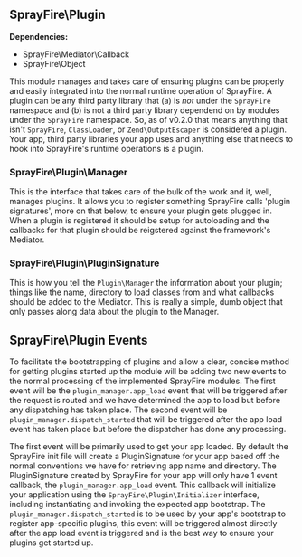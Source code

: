 ## SprayFire\Plugin

**Dependencies:**

- SprayFire\Mediator\Callback
- SprayFire\Object

This module manages and takes care of ensuring plugins can be properly and easily integrated into the normal runtime operation of SprayFire. A plugin can be any third party library that (a) is *not* under the  `SprayFire` namespace and (b) is not a third party library dependend on by modules under the `SprayFire` namespace. So, as of v0.2.0 that means anything that isn't `SprayFire`, `ClassLoader`, or `Zend\OutputEscaper` is considered a plugin. Your app, third party libraries your app uses and anything else that needs to hook into SprayFire's runtime operations is a plugin.

### SprayFire\Plugin\Manager

This is the interface that takes care of the bulk of the work and it, well, manages plugins. It allows you to register something SprayFire calls 'plugin signatures', more on that below, to ensure your plugin gets plugged in. When a plugin is registered it should be setup for autoloading and the callbacks for that plugin should be reigstered against the framework's Mediator.

### SprayFire\Plugin\PluginSignature

This is how you tell the `Plugin\Manager` the information about your plugin; things like the name, directory to load classes from and what callbacks should be added to the Mediator. This is really a simple, dumb object that only passes along data about the plugin to the Manager.

## SprayFire\Plugin Events

To facilitate the bootstrapping of plugins and allow a clear, concise method for getting plugins started up the module will be adding two new events to the normal processing of the implemented SprayFire modules. The first event will be the `plugin_manager.app_load` event that will be triggered after the request is routed and we have determined the app to load but before any dispatching has taken place. The second event will be `plugin_manager.dispatch_started` that will be triggered after the app load event has taken place but before the dispatcher has done any processing.

The first event will be primarily used to get your app loaded. By default the SprayFire init file will create a PluginSignature for your app based off the normal conventions we have for retrieving app name and directory. The PluginSignature created by SprayFire for your app will only have 1 event callback, the `plugin_manager.app_load` event. This callback will initialize your application using the `SprayFire\Plugin\Initializer` interface, including instantiating and invoking the expected app bootstrap. The `plugin_manager.dispatch_started` is to be used by your app's bootstrap to register app-specific plugins, this event will be triggered almost directly after the app load event is triggered and is the best way to ensure your plugins get started up.
